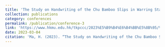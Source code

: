 ```yaml
---
title: 'The Study on Handwriting of the Chu Bamboo Slips in Warring States Period Collected by Anhui University 出土文獻字跡「馴化」的方式與基本類型：以安大簡《詩》字跡為中心的考察'
collection: publications
category: conferences
permalink: /publication/conference-3
link: 'https://www.hkmu.edu.hk/tkpccc/2023%E5%B9%B4%E6%B4%BB%E5%8B%95/%E3%80%8C%E6%96%B0%E6%9D%90%E6%96%99%E8%88%87%E6%96%B0%E6%96%B9%E6%B3%95%E3%80%8D%EF%BC%9A%E7%AC%AC%E4%BA%8C%E5%B1%86%E6%96%87%E5%8F%B2%E7%A0%94%E7%A9%B6%E9%A6%99%E6%B8%AF%E9%9D%92%E5%B9%B4%E5%AD%B8/'
date: 2023-03-04
citation: 'Ma, H. (2023). “The Study on Handwriting of the Chu Bamboo Slips in Warring States Period Collected by Anhui University” [Paper presentation]. Hong Kong Youth Scholars Forum on Literature and History Studies, Hong Kong.'
---
```


